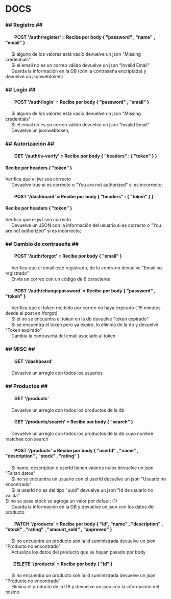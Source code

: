 # DOCS

<div>
    <div><h3>## Registro ##</h3></div>
<div><h4><img height="10px" width="25px" src="https://www.ulsterceramicspotterysupplies.co.uk/wp-content/uploads/2017/10/4118.png"/> POST '/auth/register' =  Recibe por body { "password" , "name" , "email" }</h4></div>
<div><img width="15px" height="15px" src="https://i.dlpng.com/static/png/6330023_preview.png"/> Si alguno de los valores está vacío devuelve un json "Missing credentials"</div>
<div><img width="15px" height="15px" src="https://i.dlpng.com/static/png/6330023_preview.png"/> Si el email no es un correo válido devuelve un json "Invalid Email"</div>
<div><img width="15px" height="15px" src="https://icons-for-free.com/download-icon-approval-131964752335548226_512.png"/> Guarda la información en la DB (con la contraseña encriptada) y devuelve un jsonwebtoken;</div>
    </div>
<div>
    <div><h3>## Login ##</h3></div>
<div><h4><img height="10px" width="25px" src="https://www.ulsterceramicspotterysupplies.co.uk/wp-content/uploads/2017/10/4118.png"/> POST '/auth/login' = Recibe por body { "password" , "email" }</h4></div>
<div><img width="15px" height="15px" src="https://i.dlpng.com/static/png/6330023_preview.png"/> Si alguno de los valores está vacío devuelve un json "Missing credentials"</div>
<div><img width="15px" height="15px" src="https://i.dlpng.com/static/png/6330023_preview.png"/> Si el email no es un correo válido devuelve un json "Invalid Email"</div>
<div><img width="15px" height="15px" src="https://icons-for-free.com/download-icon-approval-131964752335548226_512.png"/> Devuelve un jsonwebtoken;</div>
  </div>
  <div>
    <div><h3>## Autorización ##</h3></div>
<div><h4><img width="25px" height="10px" src="https://encrypted-tbn0.gstatic.com/images?q=tbn:ANd9GcRx1_PEAPdXyverhNPGppuIntV-fwM3EUYzVettELm6trP0QY9wsUNo4umN59cEPexJWvQ&usqp=CAU"/> GET '/auth/is-verify' = Recibe por body { "headers" : { "token" } }</h4></div>
    <div><h4>Recibe por headers { "token" }  </h4></div>
<div>Verifica que el jwt sea correcto</div>
<div><img width="15px" height="15px" src="https://icons-for-free.com/download-icon-approval-131964752335548226_512.png"/> Devuelve true si es correcto o "You are not authorized" si es incorrecto;</div>
    
 
<div><h4><img height="10px" width="25px" src="https://www.ulsterceramicspotterysupplies.co.uk/wp-content/uploads/2017/10/4118.png"/> POST '/dashboard' = Recibe por body { "headers" : { "token" } }</h4></div>
    <div><h4>Recibe por headers { "token" }  </h4></div>
<div>Verifica que el jwt sea correcto</div>
<div><img width="15px" height="15px" src="https://icons-for-free.com/download-icon-approval-131964752335548226_512.png"/> Devuelve un JSON con la información del usuario si es correcto o "You are not authorized" si es incorrecto;</div>
    </div>
  <div>
    <div><h3>## Cambio de contraseña ##</h3></div>
  <div> <h4><img height="10px" width="25px" src="https://www.ulsterceramicspotterysupplies.co.uk/wp-content/uploads/2017/10/4118.png"/> POST '/auth/forgot' = Recibe por body { "email" }</h4></div>
<div><img width="15px" height="15px" src="https://i.dlpng.com/static/png/6330023_preview.png"/> Verifica que el email esté registrado, de lo contrario devuelve "Email no registrado"</div>
<div><img width="15px" height="15px" src="https://icons-for-free.com/download-icon-approval-131964752335548226_512.png"/> Envía un correo con un código de 6 caracteres</div>
  </div>
    <div>
<div><h4><img height="10px" width="25px" src="https://www.ulsterceramicspotterysupplies.co.uk/wp-content/uploads/2017/10/4118.png"/> POST '/auth/changepassword' = Recibe por body { "password" , "token" }</h4></div>
<div><img width="15px" height="15px" src="https://i.dlpng.com/static/png/6330023_preview.png"/> Verifica que el token recibido por correo no haya expirado ( 15 minutos desde el post en /forgot)</div>
<div><img width="15px" height="15px" src="https://i.dlpng.com/static/png/6330023_preview.png"/> Si el no se encuentra el token en la db devuelve "token expirado"</div>
<div><img width="15px" height="15px" src="https://i.dlpng.com/static/png/6330023_preview.png"/> Si se encuentra el token pero ya expiró, lo elimina de la db y devuelve "Token expirado"</div>
<div><img width="15px" height="15px" src="https://icons-for-free.com/download-icon-approval-131964752335548226_512.png"/> Cambia la contraseña del email asociado al token</div>
</div>

<div> <h3> ## MISC ## </h3></div>
<div><h4><img width="25px" height="10px" src="https://encrypted-tbn0.gstatic.com/images?q=tbn:ANd9GcRx1_PEAPdXyverhNPGppuIntV-fwM3EUYzVettELm6trP0QY9wsUNo4umN59cEPexJWvQ&usqp=CAU"/> GET '/dashboard' </h4></div>
<div><img width="15px" height="15px" src="https://icons-for-free.com/download-icon-approval-131964752335548226_512.png"/> Devuelve un arreglo con todos los usuarios</div>


 <div> <h3>## Productos ##</h3></div>
    
<div><h4><img width="25px" height="10px" src="https://encrypted-tbn0.gstatic.com/images?q=tbn:ANd9GcRx1_PEAPdXyverhNPGppuIntV-fwM3EUYzVettELm6trP0QY9wsUNo4umN59cEPexJWvQ&usqp=CAU"/> GET '/products'</h4></div>
<div><img width="15px" height="15px" src="https://icons-for-free.com/download-icon-approval-131964752335548226_512.png"/> Devuelve un arreglo con todos los productos de la db</div>

<div><h4><img width="25px" height="10px" src="https://encrypted-tbn0.gstatic.com/images?q=tbn:ANd9GcRx1_PEAPdXyverhNPGppuIntV-fwM3EUYzVettELm6trP0QY9wsUNo4umN59cEPexJWvQ&usqp=CAU"/> GET '/products/search' = Recibe por body { "search" }</h4></div>
<div><img width="15px" height="15px" src="https://icons-for-free.com/download-icon-approval-131964752335548226_512.png"/> Devuelve un arreglo con todos los productos de la db cuyo nombre matchee con search</div>
    
<div><h4><img height="10px" width="25px" src="https://www.ulsterceramicspotterysupplies.co.uk/wp-content/uploads/2017/10/4118.png"/> POST '/products' =  Recibe por body { "userId" , "name" , "description" , "stock" , "rating" }</h4></div>
<div><img width="15px" height="15px" src="https://i.dlpng.com/static/png/6330023_preview.png"/> Si name, description o userId tienen valores nulos devuelve un json "Faltan datos"</div>
<div><img width="15px" height="15px" src="https://i.dlpng.com/static/png/6330023_preview.png"/> Si no se encuentra un usuario con el userId devuelve un json "Usuario no encontrado"</div>
<div><img width="15px" height="15px" src="https://i.dlpng.com/static/png/6330023_preview.png"/> Si la userId no es del tipo "uuid" devuelve un json "Id de usuario no válida"</div>
<div>Si no se pasa stock se agrega un valor por default (1)</div>
<div><img width="15px" height="15px" src="https://icons-for-free.com/download-icon-approval-131964752335548226_512.png"/> Guarda la información en la DB y devuelve un json con los datos del producto</div>
    
    
<div><h4><img width="25px" height="10px" src="https://encrypted-tbn0.gstatic.com/images?q=tbn:ANd9GcSyaY6YSJzDJk0N6HK1yn-3pScT9mZMJVHQEY21Gjuy7PNaPuAb9QscIy53DiwR9XrSwuE&usqp=CAU"/> PATCH '/products' =  Recibe por body {  "id", "name" , "description" , "stock" , "rating" , "amount_sold" , "approved" }</h4></div>
<div><img width="15px" height="15px" src="https://i.dlpng.com/static/png/6330023_preview.png"/> Si no encuentra un producto son la id suministrada devuelve un json "Producto no encontrado"</div>
<div><img width="15px" height="15px" src="https://icons-for-free.com/download-icon-approval-131964752335548226_512.png"/> Actualiza los datos del producto que se hayan pasado por body</div>
    
<div><h4><img width="25px" height="10px" src="https://w7.pngwing.com/pngs/898/809/png-transparent-rectangle-area-red-product-button-miscellaneous-rectangle-area.png"/>DELETE '/products' = Recibe por body { "id" }</h4></div>
<div><img width="15px" height="15px" src="https://i.dlpng.com/static/png/6330023_preview.png"/> Si no encuentra un producto son la id suministrada devuelve un json "Producto no encontrado"</div>
<div><img width="15px" height="15px" src="https://icons-for-free.com/download-icon-approval-131964752335548226_512.png"/> Elimina el producto de la DB y devuelve un json con la información del mismo</div>





